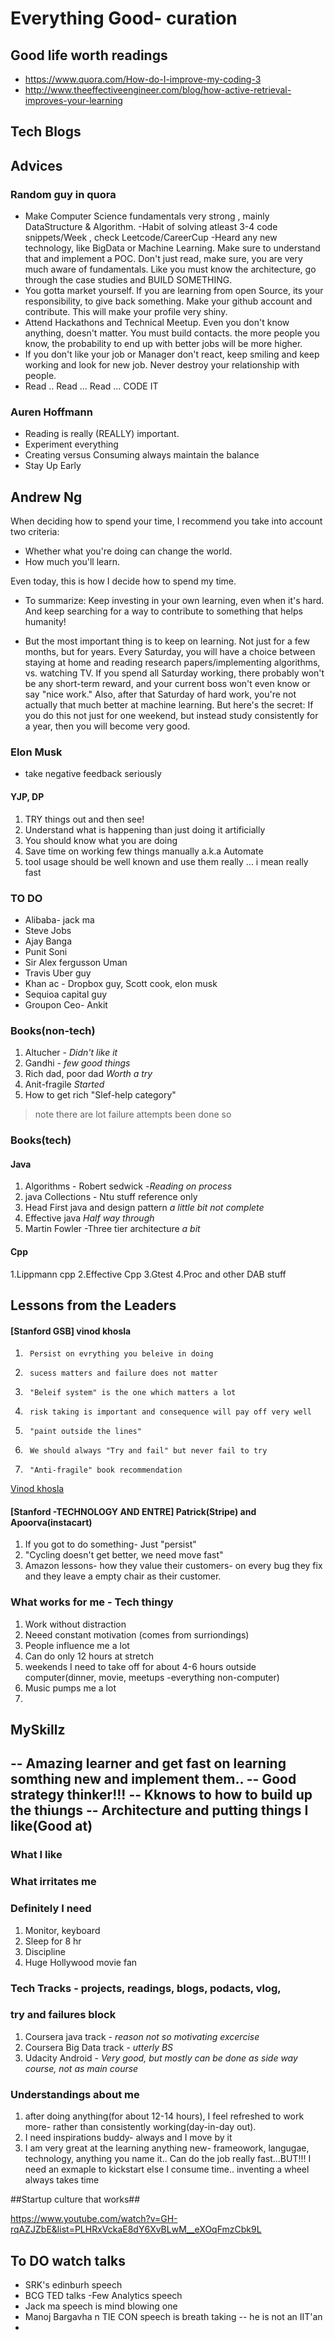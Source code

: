 # Everything Good- curation #

## Good life worth readings ##
- https://www.quora.com/How-do-I-improve-my-coding-3
- http://www.theeffectiveengineer.com/blog/how-active-retrieval-improves-your-learning

## Tech Blogs ##


## Advices ##


### Random guy in quora ###
- Make Computer Science fundamentals very strong , mainly DataStructure & Algorithm.
-Habit of solving atleast 3-4 code snippets/Week , check Leetcode/CareerCup
-Heard any new technology, like BigData or Machine Learning. Make sure to understand that and implement a POC. Don't just read, make sure, you are very much aware of fundamentals. Like you must know the architecture, go through the case studies and BUILD SOMETHING.
- You gotta market yourself. If you are learning from open Source, its your responsibility, to give back something. Make your github account and contribute. This will make your profile very shiny.
- Attend Hackathons and Technical Meetup. Even you don't know anything, doesn't matter. You must build contacts. the more people you know, the probability to end up with better jobs will be more higher.
- If you don't like your job or Manager don't react, keep smiling and keep working and look for new job. Never destroy your relationship with people.
- Read .. Read ... Read ... CODE IT

### Auren Hoffmann ###
- Reading is really (REALLY) important.
- Experiment everything
- Creating versus Consuming always maintain the balance
- Stay Up Early

## Andrew Ng ###
When deciding how to spend your time, I recommend you take into account two criteria:

- Whether what you're doing can change the world.
- How much you'll learn.

Even today, this is how I decide how to spend my time.

- To summarize: Keep investing in your own learning, even when it's hard. And keep searching for a way to contribute to something that helps humanity!

- But the most important thing is to keep on learning. Not just for a few months, but for years.
Every Saturday, you will have a choice between staying at home and reading research papers/implementing algorithms, vs. watching TV. If you spend all Saturday working, there probably won't be any short-term reward, and your current boss won't even know or say "nice work." Also, after that Saturday of hard work, you're not actually that much better at machine learning. But here's the secret: If you do this not just for one weekend, but instead study consistently for a year, then you will become very good.

### Elon Musk ###
- take negative feedback seriously


#### YJP, DP ####
1. TRY things out and then see!
2. Understand what is happening than just doing it artificially
3. You should know what you are doing
4. Save time on working few things manually a.k.a Automate
5. tool usage should be well known and use them really ... i mean really fast 

### TO DO ###
- Alibaba- jack ma
- Steve Jobs
- Ajay Banga
- Punit Soni
- Sir Alex fergusson Uman
- Travis Uber guy
- Khan ac - Dropbox guy, Scott cook, elon musk
- Sequioa capital guy
- Groupon Ceo- Ankit

### Books(non-tech) ###

1. Altucher - *Didn't like it*
2. Gandhi - *few good things*
3. Rich dad, poor dad *Worth a try*
4. Anit-fragile *Started*
5. How to get rich "Slef-help category"
 
> note there are lot failure attempts been done so 



### Books(tech) ###
#### Java  #####
1. Algorithms - Robert sedwick  -*Reading on process*
2. java Collections - Ntu stuff reference only
3. Head First java and design pattern *a little bit not complete*
4. Effective java *Half way through*
5. Martin Fowler -Three tier architecture *a bit*

#### Cpp #####
1.Lippmann cpp
2.Effective Cpp
3.Gtest 
4.Proc and other DAB stuff



## Lessons from the Leaders ##
#### [Stanford GSB] vinod khosla  ####
1. 		Persist on evrything you beleive in doing
1. 		sucess matters and failure does not matter
1. 		"Beleif system" is the one which matters a lot
1. 		risk taking is important and consequence will pay off very well
1. 		"paint outside the lines"
1. 		We should always "Try and fail" but never fail to try
1. 		"Anti-fragile" book recommendation

[Vinod khosla](https://www.youtube.com/watch?v=HZcXup7p5-8&index=4&list=PLxq_lXOUlvQAwaY_9K4ZFH9Xdar9WzCaL)

#### [Stanford -TECHNOLOGY AND ENTRE] Patrick(Stripe) and Apoorva(instacart) ####
1. If you got to do something- Just "persist"
2. "Cycling doesn't get better, we need move fast"
3. Amazon lessons- how they value their customers- on every bug they fix and they leave a empty chair as their customer.
 
### What works for me - Tech thingy ###
1. Work without distraction
2. Neeed constant motivation (comes from surriondings)
3. People influence me a lot
4. Can do only 12 hours at stretch 
5. weekends I need to take off for about 4-6 hours outside computer(dinner, movie, meetups -everything non-computer)
6. Music pumps me a lot
7. 
##  MySkillz ##

-- Amazing learner and get fast on learning somthing new and implement them..
-- Good strategy thinker!!!
-- Kknows to how to build up the thiungs
-- Architecture and putting things I like(Good at)
--


### What I like ###

### What irritates me ###

### Definitely I need ###
1. Monitor, keyboard
2. Sleep for 8 hr
3. Discipline
4. Huge Hollywood movie fan


### Tech Tracks - projects, readings, blogs, podacts, vlog, ####


### try and failures block ###
1. Coursera java track - *reason not so motivating excercise*
2. Coursera Big Data track - *utterly BS*
3. Udacity Android  - *Very good, but mostly can be done as side way course, not as main course*

### Understandings about me ####
1. after doing anything(for about 12-14 hours), I feel refreshed to work more- rather than consistently working(day-in-day out).
2. I need inspirations buddy- always and I move by it
3. I am very great at the learning anything new- frameowork, langugae, technology, anything you name it.. Can do the job really fast...BUT!!! I need an exmaple to kickstart else I consume time.. inventing a wheel always takes time


##Startup culture that works##

https://www.youtube.com/watch?v=GH-rqAZJZbE&list=PLHRxVckaE8dY6XvBLwM__eXOqFmzCbk9L


## To DO watch talks ##

- SRK's edinburh speech
- BCG TED talks
-Few Analytics speech
- Jack ma speech is mind blowing one
- Manoj Bargavha n TIE CON speech is breath taking -- he is not an IIT'an
- 
